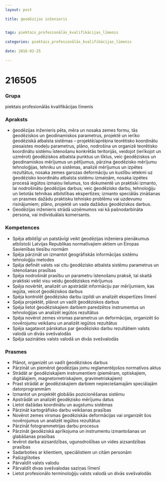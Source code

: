```yaml
---
layout: post
    
title: ģeodēzijas inženieris

    
tags: piektais_profesionālās_kvalifikācijas_līmenis
    
categories: piektais_profesionālās_kvalifikācijas_līmenis
    
date: 2016-02-25
    
---
```

# 216505

### Grupa
piektais profesionālās kvalifikācijas līmenis


### Apraksts

* ģeodēzijas inženieris pēta, mēra un nosaka zemes formu, tās ģeodēziskos un ģeodinamiskos parametrus, projektē un ierīko ģeodēziskā atbalsta sistēmas – projektē/aprēķina teorētisko koordinātu piesaistes modeļu parametrus, plāno, nodrošina un organizē teorētisko koordinātu sistēmu īstenošanu konkrētās teritorijās, veidojot (ierīkojot un uzmērot) ģeodēziskos atbalsta punktus un tīklus, veic ģeodēziskos un ģeodinamiskos mērījumus un pētījumus, pārzina ģeodēzisko mērījumu tehnoloģijas, tehniku un sistēmas, analizē mērījumus un izpētes rezultātus, nosaka zemes garozas deformāciju un kustību ietekmi uz ģeodēzisko koordinātu atbalsta sistēmu izmaiņām, nosaka izpētes procesā iegūtos izmaiņu lielumus, tos dokumentē un praktiski izmanto, lai nodrošinātu ģeodēzijas darbus; veic ģeodēzisko darbu, tehnoloģiju un lietotās tehnikas atbilstības ekspertīzes; izmanto speciālās zināšanas un prasmes dažādu praktisku tehnisko problēmu vai uzdevumu risinājumiem; plāno, projektē un vada dažādus ģeodēziskos darbus. 
* Ģeodēzijas inženieris strādā uzņēmumos vai kā pašnodarbināta persona, vai individuālais komersants. 

### Kompetences

* Spēja atbildīgi un patstāvīgi veikt ģeodēzijas inženiera pienākumus atbilstoši Latvijas Republikas normatīvajiem aktiem un Eiropas Savienības tiesību normām
* Spēja pārzināt un izmantot ģeogrāfiskās informācijas sistēmu tehnoloģiju metodes
* Spēja definēt valsts vai citu ģeodēzisko atbalsta sistēmu parametrus un īstenošanas prasības
* Spēja nodrošināt prasību un parametru īstenošanu praksē, tai skaitā praktiski veikt visu veidu ģeodēziskos mērījumus
* Spēja novērtēt, analizēt un apstrādāt informāciju par mērījumiem, kas iegūta, veicot ģeodēziskos darbus
* Spēja kontrolēt ģeodēzisko darbu izpildi un analizēt ekspertīzes līmenī
* Spēja projektēt, plānot un vadīt ģeodēziskos darbus
* Spēja lietot ģeodēziskajiem darbiem paredzētos instrumentus un tehnoloģijas un analizēt iegūtos rezultātus
* Spēja novērot zemes virsmas parametrus un deformācijas, organizēt šo novērojumu veikšanu un analizēt iegūtos rezultātus
* Spēja sagatavot pārskatus par ģeodēzisko darbu rezultātiem valsts valodā un divās svešvalodās
* Spēja sazināties valsts valodā un divās svešvalodās

### Prasmes 
* Plānot, organizēt un vadīt ģeodēziskos darbus
* Pārzināt un piemērot ģeodēzijas jomu reglamentējošos normatīvos aktus
* Strādāt ar ģeodēziskajiem instrumentiem (piemēram, optiskajiem, digitālajiem, magnetometriskajiem, gravimetriskajiem)
* Prast strādāt ar ģeodēziskajiem darbiem nepieciešamajām speciālajām datorprogrammām
* Izmantot un projektēt globālās pozicionēšanas sistēmu
* Apstrādāt un analizēt ģeodēzisko mērījumu datus
* Lietot dažādas koordinātu un augstumu sistēmas
* Pārzināt kartogrāfisko darbu veikšanas prasības
* Novērot zemes virsmas ģeodēziskās deformācijas vai organizēt šos novērojumus un analizēt iegūtos rezultātus
* Pārzināt fotogrammetrijas darbu procesus
* Pārzināt ģeodēziskā aprīkojuma un instrumentu izmantošanas un glabāšanas prasības
* Ievērot darba aizsardzības, ugunsdrošības un vides aizsardzības prasības
* Sadarboties ar klientiem, speciālistiem un citām personām
* Pašizglītoties
* Pārvaldīt valsts valodu
* Pārvaldīt divas svešvalodas saziņas līmenī
* Lietot profesionālo terminoloģiju valsts valodā un divās svešvalodās
